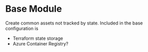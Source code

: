 # Base Module
Create common assets not tracked by state. Included in the base configuration is

- Terraform state storage
- Azure Container Registry?


